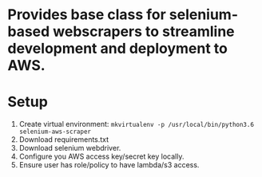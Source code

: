 # Provides base class for selenium-based webscrapers to streamline development and deployment to AWS.

# Setup
  1. Create virtual environment: `mkvirtualenv -p /usr/local/bin/python3.6 selenium-aws-scraper`
  2. Download requirements.txt
  3. Download selenium webdriver.
  4. Configure you AWS access key/secret key locally.
  4. Ensure user has role/policy to have lambda/s3 access.